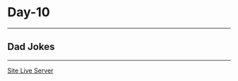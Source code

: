 # Day-10

---

## Dad Jokes

---

[Site Live Server](https://krantos-dev.github.io/Day-10---Dad-Jokes/)

